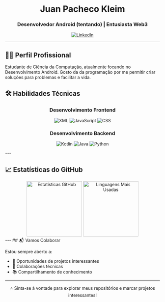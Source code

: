 <div align="center">

  
  <h1>Juan Pacheco Kleim</h1>
  
  <h3>Desenvolvedor Android (tentando) | Entusiasta Web3 </h3>
  
  <div>
    <a href="https://www.linkedin.com/in/juan-pacheco-kleim/">
      <img src="https://img.shields.io/badge/LinkedIn-0A66C2?style=for-the-badge&logo=linkedin&logoColor=white" alt="LinkedIn"/>
    </a>
  </div>
</div>

---

## 👨‍💻 Perfil Profissional

Estudante de Ciência da Computação, atualmente focando no Desenvolvimento Android. Gosto da da programação por me permitir criar soluções para problemas e facilitar a vida.

## 🛠️ Habilidades Técnicas

<div align="center">

### **Desenvolvimento Frontend**
![XML](https://img.shields.io/badge/XML-4A90E2?style=for-the-badge&logo=xml&logoColor=white)  ![JavaScript](https://img.shields.io/badge/JavaScript-F7DF1E?style=for-the-badge&logo=javascript&logoColor=black)  ![CSS](https://img.shields.io/badge/CSS3-1572B6?style=for-the-badge&logo=css3&logoColor=white)  

### **Desenvolvimento Backend**
![Kotlin](https://img.shields.io/badge/Kotlin-0095D5?style=for-the-badge&logo=kotlin&logoColor=white)
![Java](https://img.shields.io/badge/Java-ED8B00?style=for-the-badge&logo=openjdk&logoColor=white)
![Python](https://img.shields.io/badge/Python-3776AB?style=for-the-badge&logo=python&logoColor=white)

</div>
---

## 📈 Estatísticas do GitHub

<div align="center">
  <img height="180em" src="https://github-readme-stats.vercel.app/api?username=juan-kleim&show_icons=true&theme=radical" alt="Estatísticas GitHub"/>
  <img height="180em" src="https://github-readme-stats.vercel.app/api/top-langs/?username=juan-kleim&layout=compact&theme=radical&hide_border=true" alt="Linguagens Mais Usadas"/>
</div>
---
## 📬 Vamos Colaborar

Estou sempre aberto a:
- 💼 Oportunidades de projetos interessantes
- 🤝 Colaborações técnicas
- 📚 Compartilhamento de conhecimento

---

<div align="center">
  <p>⭐ Sinta-se à vontade para explorar meus repositórios e marcar projetos interessantes!</p>
</div>
